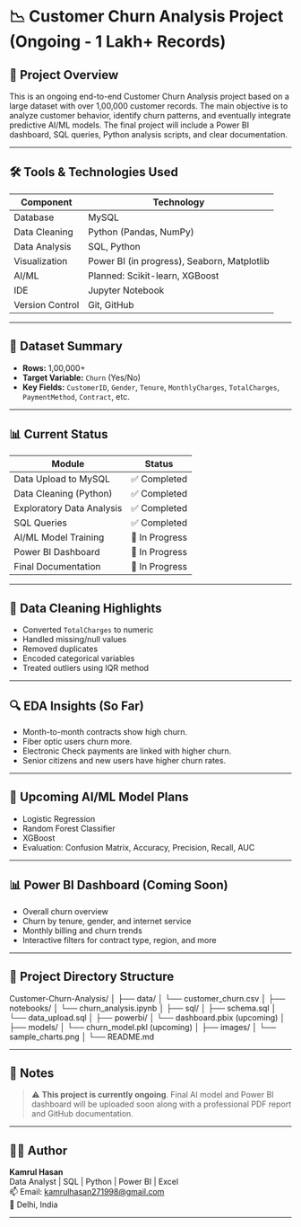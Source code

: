 # 📉 Customer Churn Analysis Project (Ongoing - 1 Lakh+ Records)

## 📌 Project Overview

This is an ongoing end-to-end Customer Churn Analysis project based on a large dataset with over 1,00,000 customer records. The main objective is to analyze customer behavior, identify churn patterns, and eventually integrate predictive AI/ML models. The final project will include a Power BI dashboard, SQL queries, Python analysis scripts, and clear documentation.

---

## 🛠️ Tools & Technologies Used

| Component         | Technology                                |
|------------------|--------------------------------------------|
| Database          | MySQL                                     |
| Data Cleaning     | Python (Pandas, NumPy)                    |
| Data Analysis     | SQL, Python                               |
| Visualization     | Power BI (in progress), Seaborn, Matplotlib |
| AI/ML             | Planned: Scikit-learn, XGBoost             |
| IDE               | Jupyter Notebook                          |
| Version Control   | Git, GitHub                               |

---

## 🧾 Dataset Summary

- **Rows:** 1,00,000+
- **Target Variable:** `Churn` (Yes/No)
- **Key Fields:** `CustomerID`, `Gender`, `Tenure`, `MonthlyCharges`, `TotalCharges`, `PaymentMethod`, `Contract`, etc.

---

## 📊 Current Status

| Module                     | Status       |
|----------------------------|--------------|
| Data Upload to MySQL       | ✅ Completed |
| Data Cleaning (Python)     | ✅ Completed |
| Exploratory Data Analysis  | ✅ Completed |
| SQL Queries                | ✅ Completed |
| AI/ML Model Training       | 🔄 In Progress |
| Power BI Dashboard         | 🔄 In Progress |
| Final Documentation        | 🔄 In Progress |

---

## 🧹 Data Cleaning Highlights

- Converted `TotalCharges` to numeric
- Handled missing/null values
- Removed duplicates
- Encoded categorical variables
- Treated outliers using IQR method

---

## 🔍 EDA Insights (So Far)

- Month-to-month contracts show high churn.
- Fiber optic users churn more.
- Electronic Check payments are linked with higher churn.
- Senior citizens and new users have higher churn rates.

---

## 🧠 Upcoming AI/ML Model Plans

- Logistic Regression
- Random Forest Classifier
- XGBoost
- Evaluation: Confusion Matrix, Accuracy, Precision, Recall, AUC

---

## 📊 Power BI Dashboard (Coming Soon)

- Overall churn overview
- Churn by tenure, gender, and internet service
- Monthly billing and churn trends
- Interactive filters for contract type, region, and more

---

## 📁 Project Directory Structure

Customer-Churn-Analysis/
│
├── data/
│ └── customer_churn.csv
│
├── notebooks/
│ └── churn_analysis.ipynb
│
├── sql/
│ ├── schema.sql
│ └── data_upload.sql
│
├── powerbi/
│ └── dashboard.pbix (upcoming)
│
├── models/
│ └── churn_model.pkl (upcoming)
│
├── images/
│ └── sample_charts.png
│
└── README.md


---

## 📌 Notes

> ⚠️ **This project is currently ongoing**. Final AI model and Power BI dashboard will be uploaded soon along with a professional PDF report and GitHub documentation.

---

## 🙋‍♂️ Author

**Kamrul Hasan**  
Data Analyst | SQL | Python | Power BI | Excel  
📫 Email: kamrulhasan271998@gmail.com  
📍 Delhi, India

---

